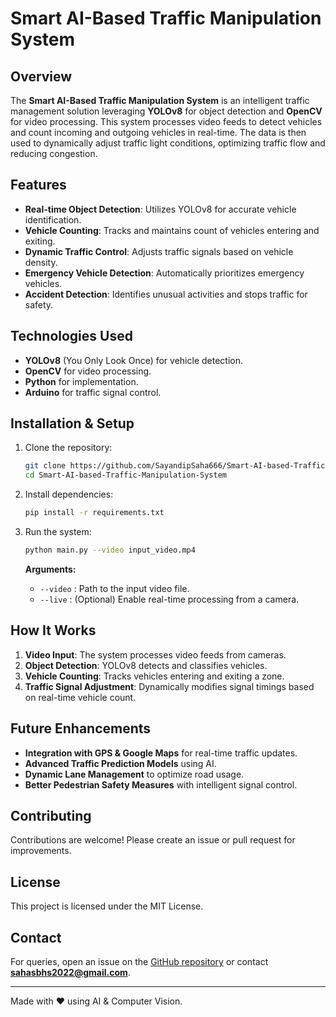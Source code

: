 # Smart AI-Based Traffic Manipulation System

## Overview
The **Smart AI-Based Traffic Manipulation System** is an intelligent traffic management solution leveraging **YOLOv8** for object detection and **OpenCV** for video processing. This system processes video feeds to detect vehicles and count incoming and outgoing vehicles in real-time. The data is then used to dynamically adjust traffic light conditions, optimizing traffic flow and reducing congestion.

## Features
- **Real-time Object Detection**: Utilizes YOLOv8 for accurate vehicle identification.
- **Vehicle Counting**: Tracks and maintains count of vehicles entering and exiting.
- **Dynamic Traffic Control**: Adjusts traffic signals based on vehicle density.
- **Emergency Vehicle Detection**: Automatically prioritizes emergency vehicles.
- **Accident Detection**: Identifies unusual activities and stops traffic for safety.

## Technologies Used
- **YOLOv8** (You Only Look Once) for vehicle detection.
- **OpenCV** for video processing.
- **Python** for implementation.
- **Arduino** for traffic signal control.

## Installation & Setup
1. Clone the repository:
   ```sh
   git clone https://github.com/SayandipSaha666/Smart-AI-based-Traffic-Manipulation-System.git
   cd Smart-AI-based-Traffic-Manipulation-System
   ```
2. Install dependencies:
   ```sh
   pip install -r requirements.txt
   ```
3. Run the system:
   ```sh
   python main.py --video input_video.mp4
   ```
   
   **Arguments:**
   - `--video` : Path to the input video file.
   - `--live` : (Optional) Enable real-time processing from a camera.

## How It Works
1. **Video Input**: The system processes video feeds from cameras.
2. **Object Detection**: YOLOv8 detects and classifies vehicles.
3. **Vehicle Counting**: Tracks vehicles entering and exiting a zone.
4. **Traffic Signal Adjustment**: Dynamically modifies signal timings based on real-time vehicle count.

## Future Enhancements
- **Integration with GPS & Google Maps** for real-time traffic updates.
- **Advanced Traffic Prediction Models** using AI.
- **Dynamic Lane Management** to optimize road usage.
- **Better Pedestrian Safety Measures** with intelligent signal control.

## Contributing
Contributions are welcome! Please create an issue or pull request for improvements.

## License
This project is licensed under the MIT License.

## Contact
For queries, open an issue on the [GitHub repository](https://github.com/SayandipSaha666/Smart-AI-based-Traffic-Manipulation-System) or contact **sahasbhs2022@gmail.com**.

---
Made with ❤️ using AI & Computer Vision.

